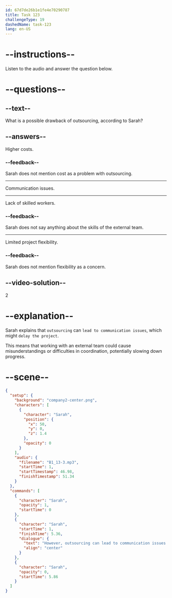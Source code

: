 ```yaml
---
id: 67d7de26b1e1fe4e70290787
title: Task 123
challengeType: 19
dashedName: task-123
lang: en-US
---
```


<!-- (Audio) Sarah: However, outsourcing can lead to communication issues, which might delay the project. -->

# --instructions--

Listen to the audio and answer the question below.

# --questions--

## --text--

What is a possible drawback of outsourcing, according to Sarah?  

## --answers--

Higher costs.  

### --feedback--

Sarah does not mention cost as a problem with outsourcing.  

---

Communication issues.  

---

Lack of skilled workers.  

### --feedback--

Sarah does not say anything about the skills of the external team.  

---

Limited project flexibility.  

### --feedback--

Sarah does not mention flexibility as a concern.  

## --video-solution--

2  

# --explanation--

Sarah explains that `outsourcing` can `lead to communication issues`, which might `delay the project`.

This means that working with an external team could cause misunderstandings or difficulties in coordination, potentially slowing down progress.  

# --scene--

```json
{
  "setup": {
    "background": "company2-center.png",
    "characters": [
      {
        "character": "Sarah",
        "position": {
          "x": 50,
          "y": 0,
          "z": 1.4
        },
        "opacity": 0
      }
    ],
    "audio": {
      "filename": "B1_13-3.mp3",
      "startTime": 1,
      "startTimestamp": 46.98,
      "finishTimestamp": 51.34
    }
  },
  "commands": [
    {
      "character": "Sarah",
      "opacity": 1,
      "startTime": 0
    },
    {
      "character": "Sarah",
      "startTime": 1,
      "finishTime": 5.36,
      "dialogue": {
        "text": "However, outsourcing can lead to communication issues which might delay the project.",
        "align": "center"
      }
    },
    {
      "character": "Sarah",
      "opacity": 0,
      "startTime": 5.86
    }
  ]
}
```
